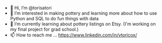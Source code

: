 - 👋 Hi, I’m @torisatori
- 👀 I’m interested in making pottery and learning more about how to use Python and SQL to do fun things with data
- 🌱 I’m currently learning about pottery listings on Etsy.  (I'm working on my final project for grad school.)
- 📫 How to reach me ... https://www.linkedin.com/in/vtoricox/

<!---
torisatori/torisatori is a ✨ special ✨ repository because its `README.md` (this file) appears on your GitHub profile.
You can click the Preview link to take a look at your changes.
--->
